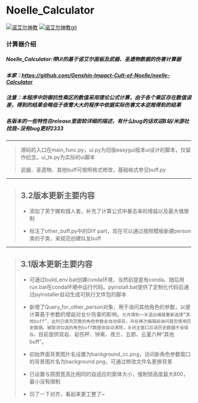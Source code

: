 # Noelle_Calculator

[![诺艾尔神教](https://www.noelle.cool/favicon.ico)](https://www.noelle.cool/)
[![诺艾尔神教git](https://img.shields.io/badge/-%E8%AF%BA%E8%89%BE%E5%B0%94%E7%A5%9E%E6%95%99-orange)](https://github.com/Genshin-Impact-Cult-of-Noelle)

### 计算器介绍
##### Noelle_Calculator:带UI的基于诺艾尔面板及武器、圣遗物数据的伤害计算器
##### 本家：https://github.com/Genshin-Impact-Cult-of-Noelle/noelle-Calculator

##### 注意：本程序中防御抗性乘区的数值采用理论公式计算，由于各个乘区存在数值误差，得到的结果会略低于夜雪大大的程序中依据实际伤害文本逆推得到的结果

##### 各版本的一些特性在release里面较详细的描述，有什么bug的话欢迎B站/米游社找我~没有bug更好2333
---
> 源码的入口在main_func.py，ui.py为旧版easygui版本ui设计的脚本，仅留作纪念。ui_tk.py为实际的ui脚本
>
> 武器、圣遗物、其他buff可按照格式修改，基础格式参见buff.py
---
> 3.2版本更新主要内容
>-
>- 添加了芙宁娜和猎人套，补充了计算公式中暴击率的增益以及最大值限制
>
>- 标注了other_buff.py中的DIY part，现在可以通过按照模板新建person类的子类，来规范创建队友buff

---
> 3.1版本更新主要内容
>-
>- 可通过build_env.bat创建conda环境，当然前提是有conda。随后用run.bat在conda环境中运行代码。pyinstall.bat提供了定制化代码后通过pyinstaller自动生成可执行文件包的脚本
>
>- 新增了Query_for_other_person对象，用于询问其他角色的参数，以便计算基于参数的增益对女仆伤害的影响。`允许填到一半退出编辑重新选择“其他buff”，此时已填充完整的角色参数会自动保存，并在再次编辑前询问是否使用历史数据。被取消勾选的角色buff数据会自动清除，关闭主窗口后该历史数据不会保存。`目前提供双岩、岩伤杯、钟离、夜兰、五郎、云堇六种“其他buff”。
>
>- 初始界面背景图片名设置为background_cc.png，访问新角色参数窗口的背景图片名为background.png，可通过修改文件名更换背景
>
>- 已设置与原图宽高比相同的自适应的窗体大小，强制锁高度最大800，最小没有限制
>
>- 凹了一下对齐，看起来更工整了~